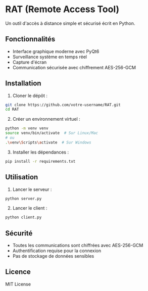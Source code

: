 # RAT (Remote Access Tool)

Un outil d'accès à distance simple et sécurisé écrit en Python.

## Fonctionnalités

- Interface graphique moderne avec PyQt6
- Surveillance système en temps réel
- Capture d'écran
- Communication sécurisée avec chiffrement AES-256-GCM

## Installation

1. Cloner le dépôt :
```bash
git clone https://github.com/votre-username/RAT.git
cd RAT
```

2. Créer un environnement virtuel :
```bash
python -m venv venv
source venv/bin/activate  # Sur Linux/Mac
# ou
.\venv\Scripts\activate  # Sur Windows
```

3. Installer les dépendances :
```bash
pip install -r requirements.txt
```

## Utilisation

1. Lancer le serveur :
```bash
python server.py
```

2. Lancer le client :
```bash
python client.py
```

## Sécurité

- Toutes les communications sont chiffrées avec AES-256-GCM
- Authentification requise pour la connexion
- Pas de stockage de données sensibles

## Licence

MIT License